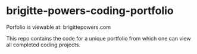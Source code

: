 # brigitte-powers-coding-portfolio

Porfolio is viewable at: brigittepowers.com

This repo contains the code for a unique portfolio from which one can view all completed coding projects. 
